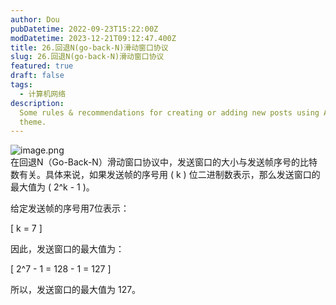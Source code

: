 ```yaml
---
author: Dou
pubDatetime: 2022-09-23T15:22:00Z
modDatetime: 2023-12-21T09:12:47.400Z
title: 26.回退N(go-back-N)滑动窗口协议
slug: 26.回退N(go-back-N)滑动窗口协议
featured: true
draft: false
tags:
  - 计算机网络
description:
  Some rules & recommendations for creating or adding new posts using AstroPaper
  theme.
---
```


![image.png](https://cdn.nlark.com/yuque/0/2024/png/38733028/1718199266432-41218080-0b49-4d93-a53a-64724a8a3a32.png#averageHue=%23f9f9f9&clientId=u70abbeec-c2b5-4&from=paste&height=76&id=fhB9k&originHeight=95&originWidth=1073&originalType=binary&ratio=1.25&rotation=0&showTitle=false&size=17361&status=done&style=none&taskId=uf7e73993-ea75-4a5b-8401-692324d9d60&title=&width=858.4)<br />在回退N（Go-Back-N）滑动窗口协议中，发送窗口的大小与发送帧序号的比特数有关。具体来说，如果发送帧的序号用 \( k \) 位二进制数表示，那么发送窗口的最大值为 \( 2^k - 1 \)。

给定发送帧的序号用7位表示：

\[ k = 7 \]

因此，发送窗口的最大值为：

\[ 2^7 - 1 = 128 - 1 = 127 \]

所以，发送窗口的最大值为 127。
